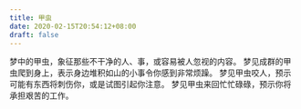 ```yaml
---
title: 甲虫
date: 2020-02-15T20:54:12+08:00
draft: false
---
```


梦中的甲虫，象征那些不干净的人、事，或容易被人忽视的内容。
梦见成群的甲虫爬到身上，表示身边堆积如山的小事令你感到非常烦躁。
梦见甲虫咬人，预示可能有东西将刺伤你，或是试图引起你注意。
梦见甲虫来回忙忙碌碌，预示你将承担艰苦的工作。
